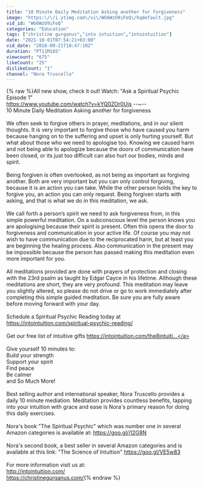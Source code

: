 ```yaml
---
title: "10 Minute Daily Meditation Asking another for forgiveness"
image: "https:\/\/i.ytimg.com\/vi\/WG6WzU9iFoQ\/hqdefault.jpg"
vid_id: "WG6WzU9iFoQ"
categories: "Education"
tags: ["christine gurganus","into intuition","intointuition"]
date: "2021-10-01T07:54:21+03:00"
vid_date: "2018-09-21T10:47:10Z"
duration: "PT11M18S"
viewcount: "675"
likeCount: "25"
dislikeCount: "1"
channel: "Nora Truscello"
---
```

{% raw %}All new show, check it out! Watch: &quot;Ask a Spiritual Psychic Episode 1&quot; <br /><a rel="nofollow" target="blank" href="https://www.youtube.com/watch?v=kYQ0ZOr0Ujs">https://www.youtube.com/watch?v=kYQ0ZOr0Ujs</a> --~--<br />10 Minute Daily Meditation Asking another for forgiveness<br /><br />We often seek to forgive others in prayer, meditations, and in our silent thoughts. It is very important to forgive those who have caused you harm because hanging on to the suffering and upset is only hurting yourself. But what about those who we need to apologise too. Knowing we caused harm and not being able to apologize because the doors of communication have been closed, or its just too difficult can also hurt our bodies, minds and spirit.<br /><br />Being forgiven is often overlooked, as not being as important as forgiving another. Both are very important but you can only control forgiving, because it is an action you can take. While the other person holds the key to forgive you, an action you can only request. Being forgiven starts with asking, and that is what we do in this meditation, we ask.<br /><br />We call forth a person’s spirit we need to ask forgiveness from, in this simple powerful meditation. On a subconscious level the person knows you are apologising because their spirit is present. Often this opens the door to forgiveness and communication in your active life. Of course you may not wish to have communication due to the reciprocated harm, but at least you are beginning the healing process. Also communication in the present may be impossible because the person has passed making this meditation even more important for you.<br /><br />All meditations provided are done with prayers of protection and closing with the 23rd psalm as taught by Edgar Cayce in his lifetime. Although these meditations are short, they are very profound. This meditation may leave you slightly altered, so please do not drive or go to work immediately after completing this simple guided meditation. Be sure you are fully aware before moving forward with your day.<br /><br />Schedule a Spiritual Psychic Reading today at <a rel="nofollow" target="blank" href="https://intointuition.com/spiritual-psychic-reading/">https://intointuition.com/spiritual-psychic-reading/</a><br /><br />Get our free list of intuitive gifts <a rel="nofollow" target="blank" href="https://intointuition.com/the8intuiti...">https://intointuition.com/the8intuiti...</a><br /> <br />Give yourself 10 minutes to:<br />Build your strength<br />Support your spirit<br />Find peace<br />Be calmer<br />and So Much More!<br /><br />Best selling author and international speaker, Nora Truscello provides a daily 10 minute mediation. Meditation provides countless benefits, tapping into your intuition with grace and ease is Nora's primary reason for doing this daily exercises. <br /><br />Nora's book &quot;The Spiritual Psychic&quot; which was number one in several Amazon categories is available at: <a rel="nofollow" target="blank" href="https://goo.gl/i12G8N">https://goo.gl/i12G8N</a><br /><br />Nora's second book, a best seller in several Amazon categories and is available at this link: &quot;The Science of Intuition&quot; <a rel="nofollow" target="blank" href="https://goo.gl/VE5w83">https://goo.gl/VE5w83</a><br /><br />For more information visit us at:<br /><a rel="nofollow" target="blank" href="http://intointuition.com/">http://intointuition.com/</a><br /><a rel="nofollow" target="blank" href="https://christinegurganus.com/">https://christinegurganus.com/</a>{% endraw %}
